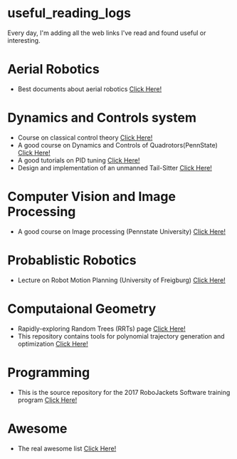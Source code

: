 # useful_reading_logs
Every day, I'm adding all the web links I've read and found useful or interesting. 

# Aerial Robotics
* Best documents about aerial robotics [Click Here!](http://www.kostasalexis.com/literature-and-links1.html)

# Dynamics and Controls system
* Course on classical control theory [Click Here!](http://www.dis.uniroma1.it/~lanari/ControlSystems/CS_Lectures_en.html)
* A good course on Dynamics and Controls of Quadrotors(PennState) [Click Here!](https://www.coursera.org/learn/robotics-flight/home/welcome)
* A good tutorials on PID tuning [Click Here!](http://brettbeauregard.com/blog/2011/04/improving-the-beginners-pid-introduction/)
* Design and implementation of an unmanned Tail-Sitter [Click Here!](http://ieeexplore.ieee.org/document/7353624/)


# Computer Vision and Image Processing
* A good course on Image processing (Pennstate University) [Click Here!](http://www.cse.psu.edu/~rtc12/CSE486/)

# Probablistic Robotics
* Lecture on Robot Motion Planning (University of Freigburg) [Click Here!](https://github.com/gajena/useful_reading_logs/blob/master/docs/27-03-2018.pdf)

# Computaional Geometry
* Rapidly-exploring Random Trees (RRTs) page [Click Here!](http://msl.cs.uiuc.edu/rrt/)
* This repository contains tools for polynomial trajectory generation and optimization [Click Here!](https://github.com/gajena/mav_trajectory_generation)

# Programming
* This is the source repository for the 2017 RoboJackets Software training program [Click Here!](https://github.com/RoboJackets/software-training)

# Awesome
* The real awesome list [Click Here!](https://github.com/sindresorhus/awesome#gaming)